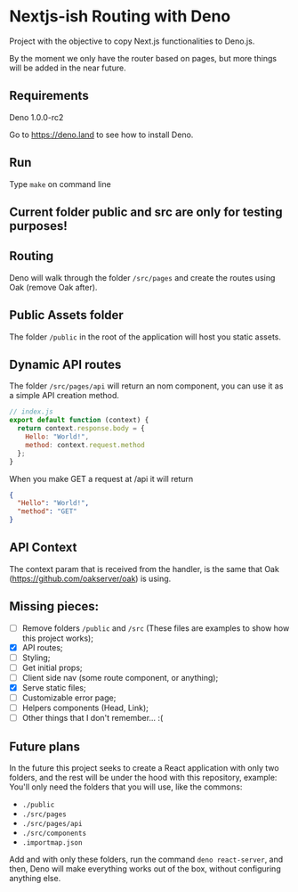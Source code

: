 # Nextjs-ish Routing with Deno
Project with the objective to copy Next.js functionalities to Deno.js.

By the moment we only have the router based on pages, but more things will be added in the near future.

## Requirements
Deno 1.0.0-rc2

Go to https://deno.land to see how to install Deno.

## Run
Type `make` on command line

## Current folder public and src are only for testing purposes!

## Routing
Deno will walk through the folder `/src/pages` and create the routes using Oak (remove Oak after).

## Public Assets folder
The folder `/public` in the root of the application will host you static assets.

## Dynamic API routes
The folder `/src/pages/api` will return an nom component, you can use it as a simple API creation method.
``` javascript
// index.js
export default function (context) {
  return context.response.body = {
    Hello: "World!",
    method: context.request.method
  };
}
```

When you make GET a request at /api it will return
``` json
{
  "Hello": "World!",
  "method": "GET"
}
```

## API Context
The context param that is received from the handler, is the same that Oak (https://github.com/oakserver/oak) is using.

## Missing pieces:
- [ ] Remove folders `/public` and `/src` (These files are examples to show how this project works);
- [X] API routes;
- [ ] Styling;
- [ ] Get initial props;
- [ ] Client side nav (some route component, or anything);
- [X] Serve static files;
- [ ] Customizable error page;
- [ ] Helpers components (Head, Link);
- [ ] Other things that I don't remember… :(

## Future plans
In the future this project seeks to create a React application with only two folders, and the rest will be under the hood with this repository, example:
You'll only need the folders that you will use, like the commons:
- `./public`
- `./src/pages`
- `./src/pages/api`
- `./src/components`
- `.importmap.json`

Add and with only these folders, run the command `deno react-server`, and then, Deno will make everything works out of the box, without configuring anything else.
